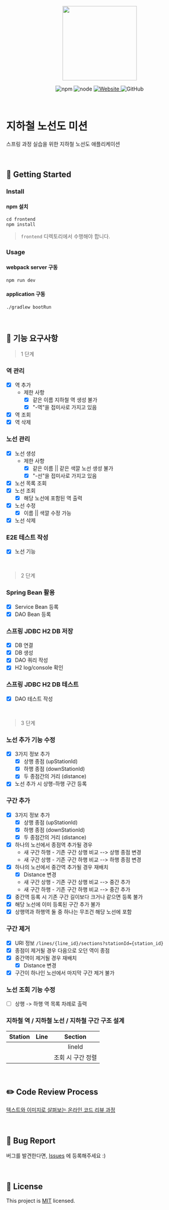 <p align="center">
    <img width="200px;" src="https://raw.githubusercontent.com/woowacourse/atdd-subway-admin-frontend/master/images/main_logo.png"/>
</p>
<p align="center">
  <img alt="npm" src="https://img.shields.io/badge/npm-%3E%3D%205.5.0-blue">
  <img alt="node" src="https://img.shields.io/badge/node-%3E%3D%209.3.0-blue">
  <a href="https://techcourse.woowahan.com/c/Dr6fhku7" alt="woowacuorse subway">
    <img alt="Website" src="https://img.shields.io/website?url=https%3A%2F%2Fedu.nextstep.camp%2Fc%2FR89PYi5H">
  </a>
  <img alt="GitHub" src="https://img.shields.io/github/license/woowacourse/atdd-subway-map">
</p>

<br>

# 지하철 노선도 미션
스프링 과정 실습을 위한 지하철 노선도 애플리케이션

<br>

## 🚀 Getting Started

### Install
#### npm 설치
```
cd frontend
npm install
```
> `frontend` 디렉토리에서 수행해야 합니다.

### Usage
#### webpack server 구동
```
npm run dev
```
#### application 구동
```
./gradlew bootRun
```
<br>

## 🚟 기능 요구사항 

> 1 단계 

### 역 관리
- [x] 역 추가
  - 제한 사항
    - [x] 같은 이름 지하철 역 생성 불가
    - [x] "-역"을 접미사로 가지고 있음
- [x] 역 조회
- [x] 역 삭제

### 노선 관리 
- [x] 노선 생성
  - 제한 사항
    - [x] 같은 이름 || 같은 색깔 노선 생성 불가
    - [x] "-선"을 접미사로 가지고 있음
- [x] 노선 목록 조회 
- [x] 노선 조회  
  - [x] 해당 노선에 포함된 역 출력 
- [x] 노선 수정
  - [x] 이름 || 색깔 수정 가능
- [x] 노선 삭제 

### E2E 테스트 작성
- [x] 노선 기능
<br>

> 2 단계

### Spring Bean 활용
- [x] Service Bean 등록
- [x] DAO Bean 등록 

### 스프링 JDBC H2 DB 저장
- [x] DB 연결
- [x] DB 생성
- [x] DAO 쿼리 작성 
- [x] H2 log/console 확인 

### 스프링 JDBC H2 DB 테스트
- [x] DAO 테스트 작성
<br>
  
> 3 단계

### 노선 추가 기능 수정 
- [x] 3가지 정보 추가
  - [x] 상행 종점 (upStationId)
  - [x] 하행 종점 (downStationId)
  - [x] 두 종점간의 거리 (distance)
- [x] 노선 추가 시 상행-하행 구간 등록 
  
### 구간 추가
- [x] 3가지 정보 추가
  - [x] 상행 종점 (upStationId)
  - [x] 하행 종점 (downStationId)
  - [x] 두 종점간의 거리 (distance)
- [x] 하나의 노선에서 종점역 추가될 경우
  - 새 구간 하행 - 기존 구간 상행 비교 --> 상행 종점 변경
  - 새 구간 상행 - 기존 구간 하행 비교 --> 하행 종점 변경
- [x] 하나의 노선에서 중간역 추가될 경우 재배치
  - [x] Distance 변경
  - 새 구간 상행 - 기존 구간 상행 비교 --> 중간 추가
  - 새 구간 하행 - 기존 구간 하행 비교 --> 중간 추가
- [x] 중간역 등록 시 기존 구간 길이보다 크거나 같으면 등록 불가 
- [x] 해당 노선에 이미 등록된 구간 추가 불가
- [x] 상행역과 하행역 둘 중 하나는 무조건 해당 노선에 포함

### 구간 제거 
- [x] URI 정보 `/lines/{line_id}/sections?stationId={station_id}`
- [x] 종점이 제거될 경우 다음으로 오던 역이 종점
- [x] 중간역이 제거될 경우 재배치
  - [x] Distance 변경
- [x] 구간이 하나인 노선에서 마지막 구간 제거 불가

### 노선 조회 기능 수정
- [ ] 상행 -> 하행 역 목록 차례로 출력

### 지하철 역 / 지하철 노선 / 지하철 구간 구조 설계
|Station |Line |Section |
|:------:|:---:|:------:|
|        |     |lineId  |
|        |     |조회 시 구간 정렬|

<br>

## ✏️ Code Review Process
[텍스트와 이미지로 살펴보는 온라인 코드 리뷰 과정](https://github.com/next-step/nextstep-docs/tree/master/codereview)

<br>

## 🐞 Bug Report

버그를 발견한다면, [Issues](https://github.com/woowacourse/atdd-subway-map/issues) 에 등록해주세요 :)

<br>

## 📝 License

This project is [MIT](https://github.com/woowacourse/atdd-subway-map/blob/master/LICENSE) licensed.
